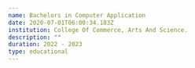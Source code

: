 ```yaml
---
name: Bachelors in Computer Application
date: 2020-07-01T06:00:34.183Z
institution: College Of Commerce, Arts And Science.
description: ""
duration: 2022 - 2023
type: educational
---
```

